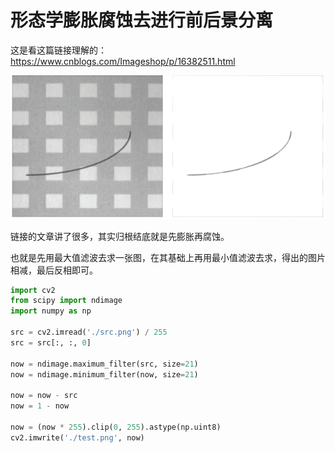 # 形态学膨胀腐蚀去进行前后景分离

这是看这篇链接理解的：https://www.cnblogs.com/Imageshop/p/16382511.html

![1733648806883](image/4.5/1733648806883.png)

链接的文章讲了很多，其实归根结底就是先膨胀再腐蚀。

也就是先用最大值滤波去求一张图，在其基础上再用最小值滤波去求，得出的图片相减，最后反相即可。

```python
import cv2
from scipy import ndimage
import numpy as np

src = cv2.imread('./src.png') / 255
src = src[:, :, 0]

now = ndimage.maximum_filter(src, size=21)
now = ndimage.minimum_filter(now, size=21)

now = now - src
now = 1 - now

now = (now * 255).clip(0, 255).astype(np.uint8)
cv2.imwrite('./test.png', now)
```
